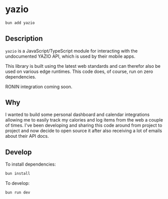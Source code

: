 # yazio

```bash
bun add yazio
```

## Description

`yazio` is a JavaScript/TypeScript module for interacting with the undocumented YAZIO API, which is used by their mobile apps.

This library is built using the latest web standards and can therefor also be used on various edge runtimes. This code does, of course, run on zero dependencies.

RONIN integration coming soon.

## Why

I wanted to build some personal dashboard and calendar integrations allowing me to easily track my calories and log items from the web a couple of times. I've been developing and sharing this code around from project to project and now decide to open source it after also receiving a lot of emails about their API docs.

## Develop

To install dependencies:

```bash
bun install
```

To develop:

```bash
bun run dev
```
